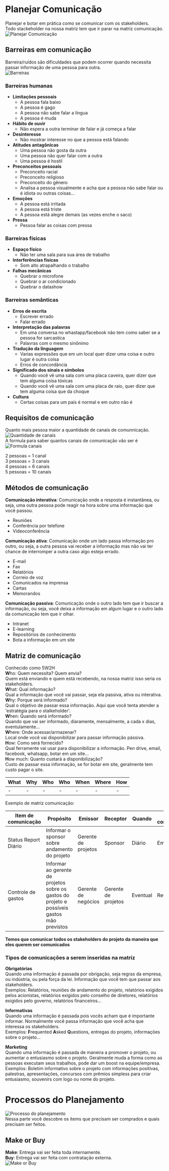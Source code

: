# Planejar Comunicação
Planejar e botar em prática como se comunicar com os stakeholders.  
Todo stackeholder na nossa matriz tem que ir parar na matriz comunicação.  
![Planejar Comunicação](1.PNG)  

## Barreiras em comunicação
Barreira/ruídos são dificuldades que podem ocorrer quando necessita passar informação de uma pessoa para outra.  
![Barreiras](2.png)

### Barreiras humanas
* **Limitações pessoais**
  * A pessoa fala baixo
  * A pessoa é gago
  * A pessoa não sabe falar a língua
  * A pessoa é muda
* **Hábito de ouvir**
  * Não espera a outra terminar de falar e já começa a falar
* **Desinteresse**
  * Não mostrar interesse no que a pessoa está falando
* **Atitudes antagônicas**
  * Uma pessoa não gosta da outra
  * Uma pessoa não quer falar com a outra
  * Uma pessoa é hostil
* **Preconceitos pessoais**
  * Preconceito racial
  * Preconceito religioso
  * Preconceito do gênero
  * Analisa a pessoa visualmente e acha que a pessoa não sabe falar ou é idiota ou outras coisas...
* **Emoções**
  * A pessoa está irritada
  * A pessoa está triste
  * A pessoa está alegre demais (as vezes enche o saco)
* **Pressa**
  * Pessoa falar as coisas com pressa

### Barreiras físicas
* **Espaço físico**
  * Não ter uma sala para sua área de trabalho
* **Interferências físicas**
  * Som alto atrapalhando o trabalho
* **Falhas mecânicas**
  * Quebrar o microfone
  * Quebrar o ar condicionado
  * Quebrar o datashow

### Barreiras semânticas
* **Erros de escrita**
  * Escrever errado
  * Falar errado
* **Interpretação das palavras**
  * Em uma conversa no whastapp/facebook não tem como saber se a pessoa for sarcastica
  * Palavras com o mesmo sinônimo
* **Tradução da linguagem**
  * Varias expressões que em um local quer dizer uma coisa e outro lugar é outra coisa
  * Erros de concordância
* **Significado dos sinais e símbolos**
  * Quando você vê uma sala com uma placa caveira, quer dizer que tem alguma coisa tóxicas
  * Quando você vê uma sala com uma placa de raio, quer dizer que tem alguma coisa que da choque
* **Cultura**
  * Certas coisas para um país é normal e em outro não é

## Requisitos de comunicação
Quanto mais pessoa maior a quantidade de canais de comunnicação.  
![Quantidade de canais](3.png)  
A formula para saber quantos canais de comunicação vão ser é  
![Formula canais](4.PNG)  

2 pessoas = 1 canal  
3 pessoas = 3 canais  
4 pessoas = 6 canais  
5 pessoas = 10 canais  

## Métodos de comunicação
**Comunicação interativa**: Comunicação onde a resposta é instantânea, ou seja, uma outra pessoa pode reagir na hora sobre uma informação que você passou.  
* Reuniões  
* Conferência por telefone  
* Videoconferência  

**Comunicação ativa**: Comunicação onde um lado passa informação pro outro, ou seja, a outra pessoa vai receber a informação mas não vai ter chance de interromper a outra caso algo esteja errado.  
* E-mail
* Fax
* Relatórios
* Correio de voz
* Comunicados na imprensa
* Cartas
* Memorandos

**Comunicação passiva**: Comunicação onde o outro lado tem que ir buscar a informação, ou seja, você deixa a informação em algum lugar e o outro lado da comunicação tem que ir olhar.  
* Intranet
* E-learning
* Repositórios de conhecimento
* Bota a informação em um site

## Matriz de comunicação
Conhecido como 5W2H  
**W**ho: Quem necessita? Quem envia?  
Quem está enviando e quem está recebendo, na nossa matriz isso seria os stakeholders.  
**W**hat: Qual informação?  
Qual a informação que você vai passar, seja ela passiva, ativa ou interativa.  
**W**hy: Porque será informado?  
Qual o objetivo de passar essa informação. Aqui que você tenta atender a 'estratégia para o stalkeholder'.  
**W**hen: Quando será informado?  
Quando que vai ser informado, diaramente, mensalmente, a cada x dias, eventulamente...  
**W**here: Onde acessar/armazenar?  
Local onde você vai disponibilizar para passar informação pássiva.  
**H**ow: Como será fornecido?  
Qual ferramente vai usar para disponibilizar a informação. Pen drive, email, facebook, whatsapp, botar em um site...  
**H**ow much: Quanto custará a disponibilização?  
Custo de passar essa informação, se for botar em site, geralmente tem custo pagar o site.  

| What | Why | Who | Who | When | Where | How |
| - | - | - | - | - | - | - |
| - | - | - | - | - | - | - |

Exemplo de matriz comunicação:

| Item de comunicação  | Propósito | Emissor | Receptor | Quando | Meio de comunicação | Como |
| -------------------- | --------- | ------- | -------- | ------ | ------------------- | ---- |
| Status Report Diário | Informar o sponsor sobre andamento do projeto | Gerente de projetos | Sponsor | Diário | Email | Template do status report |
| Controle de gastos | Informar ao gerente de projetos sobre os gastos do projeto e possíveis gastos mão previstos | Gerente de negócios | Gerente de projetos | Eventual | Reunião | Tempalte de ata de reunião |

**Temos que comunicar todos os stakeholders do projeto da maneira que eles querem ser comunicados**

### Tipos de comunicações a serem inseridas na matriz
**Obrigatórias**  
Quando uma informação é passada por obrigação, seja regras da empresa, ou indústria, ou pela força da lei. Informação que você tem que passar aos stakeholders.  
Exemplos: Relatórios, reuniões de andamento do projeto, relatórios exigidos pelos acionistas, relatórios exigidos pelo conselho de diretores, relatórios exigidos pelo governo, relatórios financeiros...  

**Informativas**  
Quando uma informação é passada pois vocês acham que é importante informar. Normalmente você passa informação que você acha que interessa os stakeholders.  
Exemplos: **F**requented **A**sked **Q**uestions, entregas do projeto, informações sobre o projeto...  

**Marketing**  
Quando uma informação é passada de maneira a promover o projeto,  ou aumentar o entusiasmo sobre o projeto. Geralmente muda a forma como as pessoas executam seus trabalhos, pode dar um boost na equipe/empresa.  
Exemplos: Boletim informativo sobre o projeto com informações positivas, palestras, apresentações, concursos com prêmios simpless para criar entusiasmo, souvenirs com logo ou nome do projeto.  

# Processos do Planejamento
![Processo do planejamento](5.PNG)  
Nessa parte você descobre os items que precisam ser comprados e quais precisam ser feitos.  

## Make or Buy
**Make**: Entrega vai ser feita toda internamente.  
**Buy**: Entrega vai ser feita com contratação externa.  
![Make or Buy](6.png)

## 
